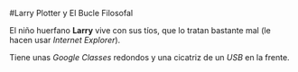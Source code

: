 #Larry Plotter y El Bucle Filosofal

El niño huerfano **Larry** vive con sus tíos, que lo tratan bastante mal 
(le hacen usar *Internet Explorer*).

Tiene unas *Google Classes* redondos y una cicatriz de un *USB* en la frente.
